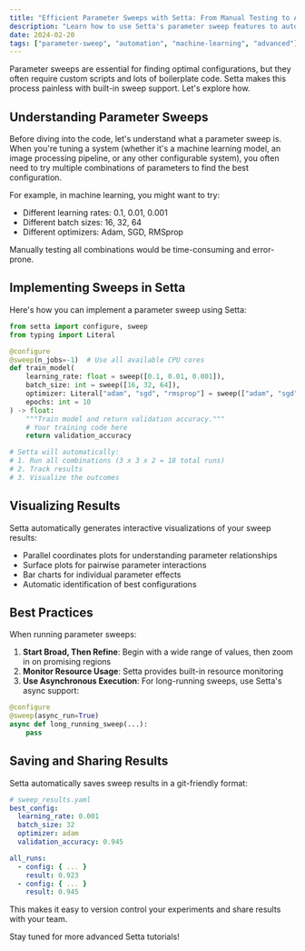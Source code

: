 ```yaml
---
title: "Efficient Parameter Sweeps with Setta: From Manual Testing to Automated Exploration"
description: "Learn how to use Setta's parameter sweep features to automate your experimentation workflow and discover optimal configurations."
date: 2024-02-20
tags: ["parameter-sweep", "automation", "machine-learning", "advanced"]
---
```


Parameter sweeps are essential for finding optimal configurations, but they often require custom scripts and lots of boilerplate code. Setta makes this process painless with built-in sweep support. Let's explore how.

## Understanding Parameter Sweeps

Before diving into the code, let's understand what a parameter sweep is. When you're tuning a system (whether it's a machine learning model, an image processing pipeline, or any other configurable system), you often need to try multiple combinations of parameters to find the best configuration.

For example, in machine learning, you might want to try:

- Different learning rates: 0.1, 0.01, 0.001
- Different batch sizes: 16, 32, 64
- Different optimizers: Adam, SGD, RMSprop

Manually testing all combinations would be time-consuming and error-prone.

## Implementing Sweeps in Setta

Here's how you can implement a parameter sweep using Setta:

```python
from setta import configure, sweep
from typing import Literal

@configure
@sweep(n_jobs=-1)  # Use all available CPU cores
def train_model(
    learning_rate: float = sweep([0.1, 0.01, 0.001]),
    batch_size: int = sweep([16, 32, 64]),
    optimizer: Literal["adam", "sgd", "rmsprop"] = sweep(["adam", "sgd"]),
    epochs: int = 10
) -> float:
    """Train model and return validation accuracy."""
    # Your training code here
    return validation_accuracy

# Setta will automatically:
# 1. Run all combinations (3 x 3 x 2 = 18 total runs)
# 2. Track results
# 3. Visualize the outcomes
```

## Visualizing Results

Setta automatically generates interactive visualizations of your sweep results:

- Parallel coordinates plots for understanding parameter relationships
- Surface plots for pairwise parameter interactions
- Bar charts for individual parameter effects
- Automatic identification of best configurations

## Best Practices

When running parameter sweeps:

1. **Start Broad, Then Refine**: Begin with a wide range of values, then zoom in on promising regions
2. **Monitor Resource Usage**: Setta provides built-in resource monitoring
3. **Use Asynchronous Execution**: For long-running sweeps, use Setta's async support:

```python
@configure
@sweep(async_run=True)
async def long_running_sweep(...):
    pass
```

## Saving and Sharing Results

Setta automatically saves sweep results in a git-friendly format:

```yaml
# sweep_results.yaml
best_config:
  learning_rate: 0.001
  batch_size: 32
  optimizer: adam
  validation_accuracy: 0.945

all_runs:
  - config: { ... }
    result: 0.923
  - config: { ... }
    result: 0.945
```

This makes it easy to version control your experiments and share results with your team.

Stay tuned for more advanced Setta tutorials!
